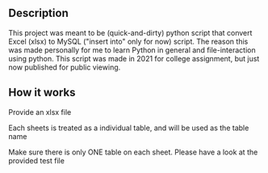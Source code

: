 <h2>Description</h2>
<p>This project was meant to be (quick-and-dirty) python script that convert Excel (xlsx) to MySQL ("insert into" only for now) script.
The reason this was made personally for me to learn Python in general and file-interaction using python.
This script was made in 2021 for college assignment, but just now published for public viewing.</p>

<h2>How it works</h2>
<p>Provide an xlsx file</p>
<p>Each sheets is treated as a individual table, and will be used as the table name</p>
<Please>Make sure there is only ONE table on each sheet. Please have a look at the provided test file</p>
